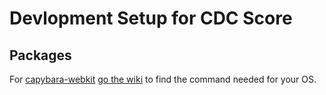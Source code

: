 # Devlopment Setup for CDC Score

## Packages
For [capybara-webkit](https://github.com/thoughtbot/capybara-webkit/) [go the wiki](https://github.com/thoughtbot/capybara-webkit/wiki/Installing-Qt-and-compiling-capybara-webkit) to find the command needed for your OS.

